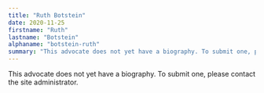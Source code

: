 ```yaml
---
title: "Ruth Botstein"
date: 2020-11-25
firstname: "Ruth"
lastname: "Botstein"
alphaname: "botstein-ruth"
summary: "This advocate does not yet have a biography. To submit one, please contact the site administrator."
---
```

This advocate does not yet have a biography. To submit one, please contact the site administrator.

